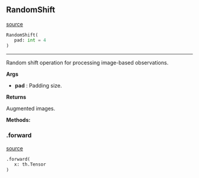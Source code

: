 #


## RandomShift
[source](https://github.com/RLE-Foundation/Hsuanwu\blob\main\hsuanwu/xplore/augmentation/random_shift.py\#L7)
```python 
RandomShift(
   pad: int = 4
)
```


---
Random shift operation for processing image-based observations.


**Args**

* **pad**  : Padding size.


**Returns**

Augmented images.


**Methods:**


### .forward
[source](https://github.com/RLE-Foundation/Hsuanwu\blob\main\hsuanwu/xplore/augmentation/random_shift.py\#L21)
```python
.forward(
   x: th.Tensor
)
```


